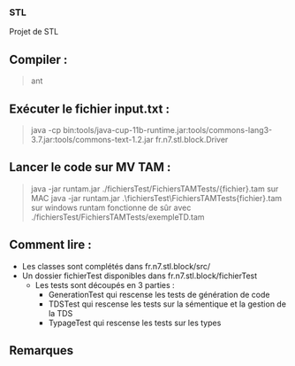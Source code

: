 ### STL

Projet de STL

## Compiler :

> ant

## Exécuter le fichier input.txt :

> java -cp bin:tools/java-cup-11b-runtime.jar:tools/commons-lang3-3.7.jar:tools/commons-text-1.2.jar fr.n7.stl.block.Driver

## Lancer le code sur MV TAM :

> java -jar runtam.jar ./fichiersTest/FichiersTAMTests/{fichier}.tam sur MAC
> java -jar runtam.jar .\fichiersTest\FichiersTAMTests\{fichier}.tam sur windows
> runtam fonctionne de sûr avec ./fichiersTest/FichiersTAMTests/exempleTD.tam

## Comment lire :

-   Les classes sont complétés dans fr.n7.stl.block/src/
-   Un dossier fichierTest disponibles dans fr.n7.stl.block/fichierTest
    -   Les tests sont découpés en 3 parties :
        -   GenerationTest qui rescense les tests de génération de code
        -   TDSTest qui rescense les tests sur la sémentique et la gestion de la TDS
        -   TypageTest qui rescense les tests sur les types

## Remarques
